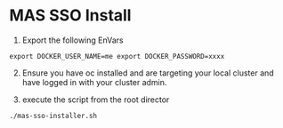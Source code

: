 # MAS SSO Install

1) Export the following EnVars

`
export DOCKER_USER_NAME=me
export DOCKER_PASSWORD=xxxx
`

2) Ensure you have oc installed and are targeting your local cluster and have logged in with your cluster admin.

3) execute the script from the root director

` ./mas-sso-installer.sh `